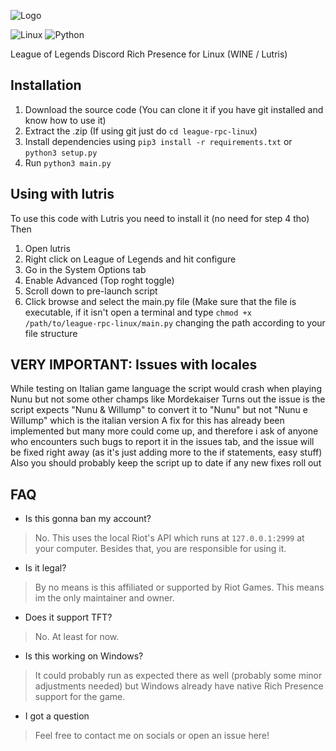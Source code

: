 ![Logo](https://github.com/daglaroglou/league-rpc-linux/blob/main/assets/league-rpc.png)

![Linux](https://img.shields.io/badge/Linux-FCC624?style=for-the-badge&logo=linux&logoColor=black) ![Python](https://img.shields.io/badge/Python-FCC624?style=for-the-badge&logo=python&logoColor=blue)

League of Legends Discord Rich Presence for Linux (WINE / Lutris)

## Installation
1. Download the source code  (You can clone it if you have git installed and know how to use it)
2. Extract the .zip (If using git just do `cd league-rpc-linux`)
3. Install dependencies using `pip3 install -r requirements.txt` or `python3 setup.py`
4. Run `python3 main.py`

## Using with lutris
To use this code with Lutris you need to install it (no need for step 4 tho)
Then
1. Open lutris
2. Right click on League of Legends and hit configure
3. Go in the System Options tab
4. Enable Advanced (Top roght toggle)
5. Scroll down to pre-launch script
6. Click browse and select the main.py file
(Make sure that the file is executable, if it isn't open a terminal and type `chmod +x /path/to/league-rpc-linux/main.py` changing the path according to your file structure

## VERY IMPORTANT: Issues with locales
While testing on Italian game language the script would crash when playing Nunu but not some other champs like Mordekaiser
Turns out the issue is the script expects "Nunu & Willump" to convert it to "Nunu" but not "Nunu e Willump" which is the italian version
A fix for this has already been implemented but many more could come up, and therefore i ask of anyone who encounters such bugs to report it in the issues tab, and the issue will be fixed right away (as it's just adding more to the if statements, easy stuff)
Also you should probably keep the script up to date if any new fixes roll out

## FAQ
- Is this gonna ban my account?
> No. This uses the local Riot's API which runs at `127.0.0.1:2999` at your computer. Besides that, you are responsible for using it.
- Is it legal?
> By no means is this affiliated or supported by Riot Games. This means im the only maintainer and owner.
- Does it support TFT?
> No. At least for now.
- Is this working on Windows?
> It could probably run as expected there as well (probably some minor adjustments needed) but Windows already have native Rich Presence support for the game.
- I got a question
> Feel free to contact me on socials or open an issue here!
